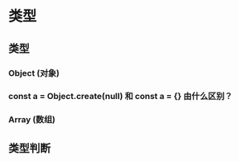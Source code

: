 # 类型

## 类型

### Object (对象)

### const a = Object.create(null) 和 const a = {} 由什么区别？ 

### Array (数组)

## 类型判断









[1]: https://www.cnblogs.com/ajaemp/p/13926448.html	"JS bigInt基本数据类型"

[2]: https://github.com/Advanced-Frontend/Daily-Interview-Question/issues/23
[3]: https://www.cnblogs.com/onepixel/p/5126046.html	"判断JS数据类型的四种方法"

